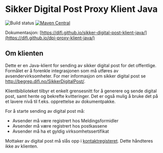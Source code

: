 Sikker Digital Post Proxy Klient Java
==============================

![Build status](https://github.com/difi/dpi-proxy-klient-java/workflows/Build%20snapshot/badge.svg) [![Maven Central](https://maven-badges.herokuapp.com/maven-central/no.difi.sdp/sikker-digital-post-klient-java/badge.svg)](https://maven-badges.herokuapp.com/maven-central/no.difi.sdp/dpi-proxy-klient-java)

Dokumentasjon: [https://difi.github.io/sikker-digital-post-klient-java/](https://difi.github.io/dpi-proxy-klient-java/)

## Om klienten
Dette er en Java-klient for sending av sikker digital post for det offentlige.
Formålet er å forenkle integrasjonen som må utføres av avsendervirksomheter.
For mer informasjon om sikker digital post se http://begrep.difi.no/SikkerDigitalPost/.

Klientbiblioteket tilbyr et enkelt grensesnitt for å generere og sende digital post, samt hente og bekrefte kvitteringer.
Det er også mulig å bruke det på et lavere nivå til f.eks. opprettelse av dokumentpakke.

For å starte sending av digital post må:

* Avsender må være registrert hos Meldingsformidler
* Avsender må være registrert hos postkassene
* Avsender må ha et gyldig virksomhetssertifikat

Mottaker av digital post må slås opp i <a href="https://github.com/difi/kontaktregisteret-klient">kontaktregisteret</a>. Dette håndteres ikke av klienten.



